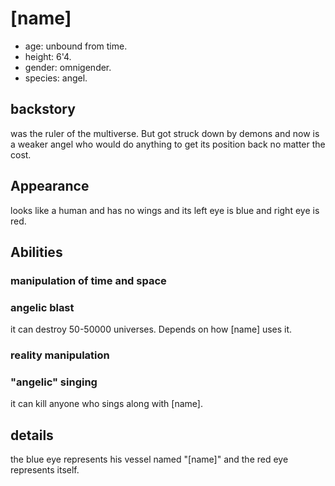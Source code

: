 # [name]
- age: unbound from time.
- height: 6'4.
- gender: omnigender.
- species: angel.

## backstory
was the ruler of the multiverse. But got struck down by demons and now is a weaker angel who would do anything to get its position back no matter the cost.

## Appearance
looks like a human and has no wings and its left eye is blue and right eye is red.

## Abilities
### manipulation of time and space

### angelic blast
it can destroy 50-50000 universes. Depends on how [name] uses it.

### reality manipulation

### "angelic" singing
it can kill anyone who sings along with [name].

## details
the blue eye represents his vessel named "[name]" and the red eye represents itself.
